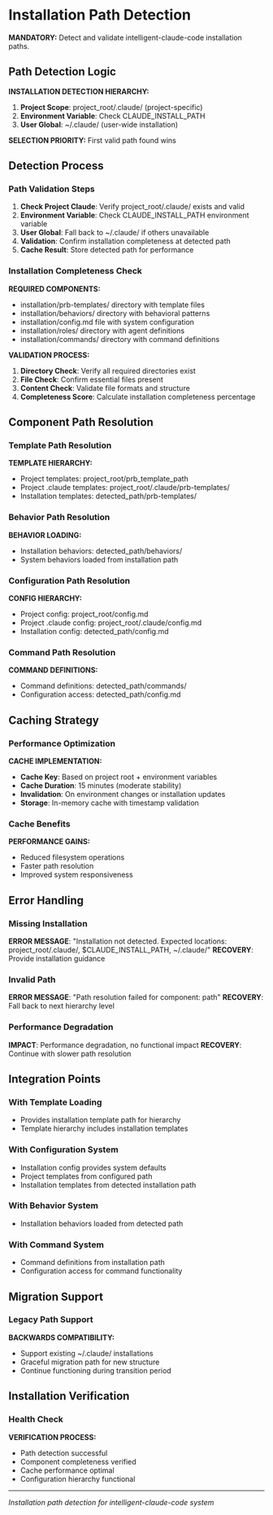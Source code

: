 # Installation Path Detection

**MANDATORY:** Detect and validate intelligent-claude-code installation paths.

## Path Detection Logic

**INSTALLATION DETECTION HIERARCHY:**
1. **Project Scope**: project_root/.claude/ (project-specific)
2. **Environment Variable**: Check CLAUDE_INSTALL_PATH
3. **User Global**: ~/.claude/ (user-wide installation)

**SELECTION PRIORITY:** First valid path found wins

## Detection Process

### Path Validation Steps
1. **Check Project Claude**: Verify project_root/.claude/ exists and valid
2. **Environment Variable**: Check CLAUDE_INSTALL_PATH environment variable
3. **User Global**: Fall back to ~/.claude/ if others unavailable
4. **Validation**: Confirm installation completeness at detected path
5. **Cache Result**: Store detected path for performance

### Installation Completeness Check
**REQUIRED COMPONENTS:**
- installation/prb-templates/ directory with template files
- installation/behaviors/ directory with behavioral patterns  
- installation/config.md file with system configuration
- installation/roles/ directory with agent definitions
- installation/commands/ directory with command definitions

**VALIDATION PROCESS:**
1. **Directory Check**: Verify all required directories exist
2. **File Check**: Confirm essential files present
3. **Content Check**: Validate file formats and structure
4. **Completeness Score**: Calculate installation completeness percentage

## Component Path Resolution

### Template Path Resolution
**TEMPLATE HIERARCHY:**
- Project templates: project_root/prb_template_path
- Project .claude templates: project_root/.claude/prb-templates/  
- Installation templates: detected_path/prb-templates/

### Behavior Path Resolution
**BEHAVIOR LOADING:**
- Installation behaviors: detected_path/behaviors/
- System behaviors loaded from installation path

### Configuration Path Resolution  
**CONFIG HIERARCHY:**
- Project config: project_root/config.md
- Project .claude config: project_root/.claude/config.md
- Installation config: detected_path/config.md

### Command Path Resolution
**COMMAND DEFINITIONS:**
- Command definitions: detected_path/commands/
- Configuration access: detected_path/config.md

## Caching Strategy

### Performance Optimization
**CACHE IMPLEMENTATION:**
- **Cache Key**: Based on project root + environment variables
- **Cache Duration**: 15 minutes (moderate stability)
- **Invalidation**: On environment changes or installation updates
- **Storage**: In-memory cache with timestamp validation

### Cache Benefits
**PERFORMANCE GAINS:**
- Reduced filesystem operations
- Faster path resolution
- Improved system responsiveness

## Error Handling

### Missing Installation
**ERROR MESSAGE**: "Installation not detected. Expected locations: project_root/.claude/, $CLAUDE_INSTALL_PATH, ~/.claude/"
**RECOVERY**: Provide installation guidance

### Invalid Path
**ERROR MESSAGE**: "Path resolution failed for component: path"
**RECOVERY**: Fall back to next hierarchy level

### Performance Degradation
**IMPACT**: Performance degradation, no functional impact
**RECOVERY**: Continue with slower path resolution

## Integration Points

### With Template Loading
- Provides installation template path for hierarchy
- Template hierarchy includes installation templates

### With Configuration System  
- Installation config provides system defaults
- Project templates from configured path
- Installation templates from detected installation path

### With Behavior System
- Installation behaviors loaded from detected path

### With Command System
- Command definitions from installation path
- Configuration access for command functionality

## Migration Support

### Legacy Path Support
**BACKWARDS COMPATIBILITY:**
- Support existing ~/.claude/ installations
- Graceful migration path for new structure
- Continue functioning during transition period

## Installation Verification

### Health Check
**VERIFICATION PROCESS:**
- Path detection successful
- Component completeness verified
- Cache performance optimal
- Configuration hierarchy functional

---
*Installation path detection for intelligent-claude-code system*